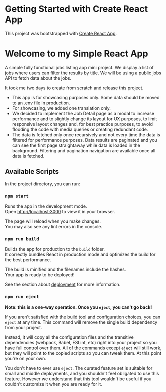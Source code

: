 # Getting Started with Create React App

This project was bootstrapped with [Create React App](https://github.com/facebook/create-react-app).

# Welcome to my Simple React App

A simple fully functional jobs listing app mini project. We display a list of jobs where users can filter the results by title. We will be using a public jobs API to fetch data about the jobs.

It took me two days to create from scratch and release this project.

- This app is for showcasing purposes only. Some data should be moved to an .env file in production.
- For showcasing, we added one translation only.
- We decided to implement the Job Detail page as a modal to increase performance and to slightly change its layout for UX purposes, to limit responsive layout changes and, for best practice purposes, to avoid flooding the code with media queries or creating redundant code.
- The data is fetched only once recursively and not every time the data is filtered for performance purposes. Data results are paginated and you can see the first page straightaway while data is loaded in the background. Filtering and pagination navigation are available once all data is fetched.

## Available Scripts

In the project directory, you can run:

### `npm start`

Runs the app in the development mode.\
Open [http://localhost:3000](http://localhost:3000) to view it in your browser.

The page will reload when you make changes.\
You may also see any lint errors in the console.

### `npm run build`

Builds the app for production to the `build` folder.\
It correctly bundles React in production mode and optimizes the build for the best performance.

The build is minified and the filenames include the hashes.\
Your app is ready to be deployed!

See the section about [deployment](https://facebook.github.io/create-react-app/docs/deployment) for more information.

### `npm run eject`

**Note: this is a one-way operation. Once you `eject`, you can't go back!**

If you aren't satisfied with the build tool and configuration choices, you can `eject` at any time. This command will remove the single build dependency from your project.

Instead, it will copy all the configuration files and the transitive dependencies (webpack, Babel, ESLint, etc) right into your project so you have full control over them. All of the commands except `eject` will still work, but they will point to the copied scripts so you can tweak them. At this point you're on your own.

You don't have to ever use `eject`. The curated feature set is suitable for small and middle deployments, and you shouldn't feel obligated to use this feature. However we understand that this tool wouldn't be useful if you couldn't customize it when you are ready for it.
